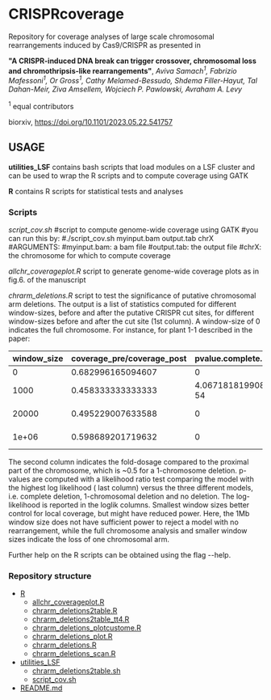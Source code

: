 # CRISPRcoverage

Repository for coverage analyses of large scale chromosomal rearrangements induced by Cas9/CRISPR as presented in 

**"A CRISPR-induced DNA break can trigger crossover, chromosomal loss and chromothripsis-like rearrangements"**, 
*Aviva Samach<sup>1</sup>, Fabrizio Mafessoni<sup>1</sup>, Or Gross<sup>1</sup>, Cathy Melamed-Bessudo, Shdema Filler-Hayut, Tal Dahan-Meir, Ziva Amsellem, Wojciech P. Pawlowski, Avraham A. Levy*

<sup>1</sup> equal contributors

biorxiv, https://doi.org/10.1101/2023.05.22.541757

## USAGE

**utilities_LSF** contains bash scripts that load modules on a LSF cluster and can be used to wrap the R scripts and to compute coverage using GATK

**R** contains R scripts for statistical tests and analyses

### Scripts

*script_cov.sh*
#script to compute genome-wide coverage using GATK
#you can run this by:
#./script_cov.sh myinput.bam output.tab chrX
#ARGUMENTS:
#myinput.bam: a bam file
#output.tab: the output file
#chrX: the chromosome for which to compute coverage

*allchr_coverageplot.R*
script to generate genome-wide coverage plots as in fig.6. of the manuscript

*chrarm_deletions.R*
script to test the significance of putative chromosomal arm deletions. The output is a list of statistics computed for different window-sizes, before and after the putative CRISPR cut sites, for different window-sizes before and after the cut site (1st column). A window-size of 0 indicates the full chromosome. For instance, for plant 1-1 described in the paper:

| window_size | coverage_pre/coverage_post | pvalue.complete.deletion | pvalue.1chr.deletion | pvalue.no.deletion | loglik.complete.deletion | loglik.1chr.deletion | loglik.no.deletion | best_model |
| ----------- | -------------------------- | ------------------------ | -------------------- | ------------------ | ------------------------ | -------------------- | ------------- | ---------- |
| 0 | 0.682996165094607 | 0 | 1 | 0 | -1009489.02991463 | -10571.6563606919 | -13328.352691852 | 1chr.deletion |
| 1000 | 0.458333333333333 | 4.06718181990874e-54 | 1 | 0.0148006050561844 | -125.949921546219 | -3.01327685661561 | -7.22636407348871 | 1chr.deletion|
| 20000 | 0.495229007633588 | 0 | 1 | 4.90826790182424e-29 | -2954.14520522009 | -29.730283024759 | -94.9143296115036 |1chr.deletion |
| 1e+06 | 0.598689201719632 | 0 | 8.34214803165462e-197 | 1 | -165796.633530543 | -2873.18983097139 | -2421.70188839253 | no.deletion |

The second column indicates the fold-dosage compared to the proximal part of the chromosome, which is ~0.5 for a 1-chromosome deletion. p-values are computed with a likelihood ratio test comparing the model with the highest log likelihood ( last column) versus the three different models, i.e. complete deletion, 1-chromosomal deletion and no deletion. The log-likelihood is reported in the loglik columns. Smallest window sizes better control for local coverage, but might have reduced power. Here, the 1Mb window size does not have sufficient power to reject a model with no rearrangement, while the full chromosome analysis and smaller window sizes indicate the loss of one chromosomal arm.

Further help on the R scripts can be obtained using the flag --help.

### Repository structure
 * [R](./R)
   * [allchr_coverageplot.R](./R/allchr_coverageplot.R)
   * [chrarm_deletions2table.R](./R/chrarm_deletions2table.R)
   * [chrarm_deletions2table_tt4.R](./R/chrarm_deletions2table_tt4.R)
   * [chrarm_deletions_plotcustome.R](./R/chrarm_deletions_plotcustome.R)
   * [chrarm_deletions_plot.R](./R/chrarm_deletions_plot.R)
   * [chrarm_deletions.R](./R/chrarm_deletions.R)
   * [chrarm_deletions_scan.R](./R/chrarm_deletions_scan.R)
 * [utilities_LSF](./utilities_LSF)
   * [chrarm_deletions2table.sh](./utilities_LSF/chrarm_deletions2table.sh)
   * [script_cov.sh](./utilities_LSF/script_cov.sh)
 * [README.md](./README.md)

